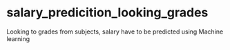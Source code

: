 # salary_predicition_looking_grades
Looking to grades from subjects, salary have to be predicted using Machine learning
